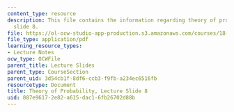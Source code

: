 ```yaml
---
content_type: resource
description: This file contains the information regarding theory of probability, lecture
  slide 8.
file: https://ol-ocw-studio-app-production.s3.amazonaws.com/courses/18-175-theory-of-probability-spring-2014/887e96172e82a615dac16fb26702d88b_MIT18_175S14_Lecture8.pdf
file_type: application/pdf
learning_resource_types:
- Lecture Notes
ocw_type: OCWFile
parent_title: Lecture Slides
parent_type: CourseSection
parent_uid: 3d54cb1f-8df6-ccb3-f9fb-a234ec6516fb
resourcetype: Document
title: Theory of Probability, Lecture Slide 8
uid: 887e9617-2e82-a615-dac1-6fb26702d88b
---
```

